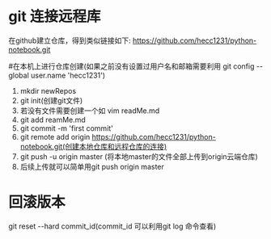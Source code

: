 # git 连接远程库
在github建立仓库，得到类似链接如下:
https://github.com/hecc1231/python-notebook.git

#在本机上进行仓库创建(如果之前没有设置过用户名和邮箱需要利用 git config --global user.name 'hecc1231')
1. mkdir newRepos
2. git init(创建git文件)
3. 若没有文件需要创建一个如 vim readMe.md
4. git add reamMe.md
5. git commit -m 'first commit'
6. git remote add origin  https://github.com/hecc1231/python-notebook.git(创建本地仓库和远程仓库的连接)
7. git push -u origin master (将本地master的文件全部上传到origin云端仓库)
8. 后续上传就可以简单用git push origin master

# 回滚版本
git reset --hard commit_id(commit_id 可以利用git log 命令查看)
